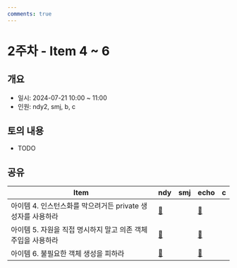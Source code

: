 ```yaml
---
comments: true
---
```

# 2주차 - Item 4 ~ 6

## 개요

- 일시: 2024-07-21 10:00 ~ 11:00
- 인원: ndy2, smj, b, c

## 토의 내용

- TODO

## 공유

| Item                                  | ndy                              | smj | echo                                | c   |
| ------------------------------------- | -------------------------------- | --- |-------------------------------------| --- |
| 아이템 4. 인스턴스화를 막으려거든 private 생성자를 사용하라 | [📄](../chapter02/item04/ndy.md) |     | [📄](../chapter02/item04/sudong.md) |     |
| 아이템 5. 자원을 직접 명시하지 말고 의존 객체 주입을 사용하라  | [📄](../chapter02/item05/ndy.md) |     | [📄](../chapter02/item05/sudong.md) |     |
| 아이템 6. 불필요한 객체 생성을 피하라                | [📄](../chapter02/item06/ndy.md) |     | [📄](../chapter02/item06/sudong.md) |     |

